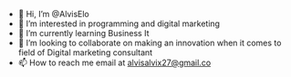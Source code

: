 - 👋 Hi, I’m @AlvisElo
- 👀 I’m interested in programming and digital marketing
- 🌱 I’m currently learning Business It
- 💞️ I’m looking to collaborate on making an innovation when it comes to field of Digital marketing consultant
- 📫 How to reach me email at alvisalvix27@gmail.co
<!---
AlvisElo/AlvisElo is a ✨ special ✨ repository because its `README.md` (this file) appears on your GitHub profile.
You can click the Preview link to take a look at your changes.
--->

